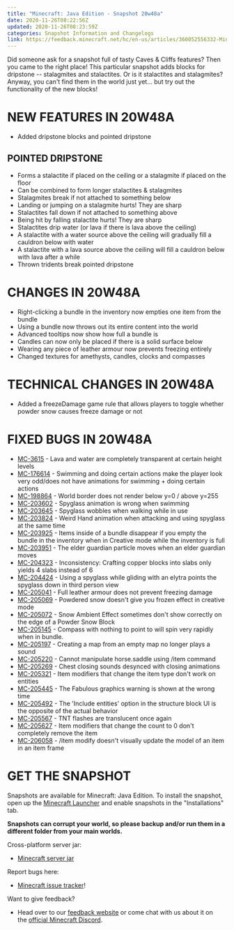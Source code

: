 ```yaml
---
title: "Minecraft: Java Edition - Snapshot 20w48a"
date: 2020-11-26T08:22:56Z
updated: 2020-11-26T08:23:59Z
categories: Snapshot Information and Changelogs
link: https://feedback.minecraft.net/hc/en-us/articles/360052556332-Minecraft-Java-Edition-Snapshot-20w48a
---
```


Did someone ask for a snapshot full of tasty Caves & Cliffs features? Then you came to the right place! This particular snapshot adds blocks for dripstone -- stalagmites and stalactites. Or is it stalactites and stalagmites? Anyway, you can't find them in the world just yet... but try out the functionality of the new blocks!

# NEW FEATURES IN 20W48A

-   Added dripstone blocks and pointed dripstone

## POINTED DRIPSTONE

-   Forms a stalactite if placed on the ceiling or a stalagmite if placed on the floor
-   Can be combined to form longer stalactites & stalagmites
-   Stalagmites break if not attached to something below
-   Landing or jumping on a stalagmite hurts! They are sharp
-   Stalactites fall down if not attached to something above
-   Being hit by falling stalactite hurts! They are sharp
-   Stalactites drip water (or lava if there is lava above the ceiling)
-   A stalactite with a water source above the ceiling will gradually fill a cauldron below with water
-   A stalactite with a lava source above the ceiling will fill a cauldron below with lava after a while
-   Thrown tridents break pointed dripstone

# CHANGES IN 20W48A

-   Right-clicking a bundle in the inventory now empties one item from the bundle
-   Using a bundle now throws out its entire content into the world
-   Advanced tooltips now show how full a bundle is
-   Candles can now only be placed if there is a solid surface below
-   Wearing any piece of leather armour now prevents freezing entirely
-   Changed textures for amethysts, candles, clocks and compasses

# TECHNICAL CHANGES IN 20W48A

-   Added a freezeDamage game rule that allows players to toggle whether powder snow causes freeze damage or not

# FIXED BUGS IN 20W48A

-   [MC-3615](https://bugs.mojang.com/browse/MC-3615) - Lava and water are completely transparent at certain height levels
-   [MC-176614](https://bugs.mojang.com/browse/MC-176614) - Swimming and doing certain actions make the player look very odd/does not have animations for swimming + doing certain actions
-   [MC-198864](https://bugs.mojang.com/browse/MC-198864) - World border does not render below y=0 / above y=255
-   [MC-203602](https://bugs.mojang.com/browse/MC-203602) - Spyglass animation is wrong when swimming
-   [MC-203645](https://bugs.mojang.com/browse/MC-203645) - Spyglass wobbles when walking while in use
-   [MC-203824](https://bugs.mojang.com/browse/MC-203824) - Weird Hand animation when attacking and using spyglass at the same time
-   [MC-203925](https://bugs.mojang.com/browse/MC-203925) - Items inside of a bundle disappear if you empty the bundle in the inventory when in Creative mode while the inventory is full
-   [MC-203951](https://bugs.mojang.com/browse/MC-203951) - The elder guardian particle moves when an elder guardian moves
-   [MC-204323](https://bugs.mojang.com/browse/MC-204323) - Inconsistency: Crafting copper blocks into slabs only yields 4 slabs instead of 6
-   [MC-204424](https://bugs.mojang.com/browse/MC-204424) - Using a spyglass while gliding with an elytra points the spyglass down in third person view
-   [MC-205041](https://bugs.mojang.com/browse/MC-205041) - Full leather armour does not prevent freezing damage
-   [MC-205069](https://bugs.mojang.com/browse/MC-205069) - Powdered snow doesn't give you frozen effect in creative mode
-   [MC-205072](https://bugs.mojang.com/browse/MC-205072) - Snow Ambient Effect sometimes don't show correctly on the edge of a Powder Snow Block
-   [MC-205145](https://bugs.mojang.com/browse/MC-205145) - Compass with nothing to point to will spin very rapidly when in bundle.
-   [MC-205197](https://bugs.mojang.com/browse/MC-205197) - Creating a map from an empty map no longer plays a sound
-   [MC-205220](https://bugs.mojang.com/browse/MC-205220) - Cannot manipulate horse.saddle using /item command
-   [MC-205269](https://bugs.mojang.com/browse/MC-205269) - Chest closing sounds desynced with closing animations
-   [MC-205321](https://bugs.mojang.com/browse/MC-205321) - Item modifiers that change the item type don't work on entities
-   [MC-205445](https://bugs.mojang.com/browse/MC-205445) - The Fabulous graphics warning is shown at the wrong time
-   [MC-205492](https://bugs.mojang.com/browse/MC-205492) - The 'Include entities' option in the structure block UI is the opposite of the actual behavior
-   [MC-205567](https://bugs.mojang.com/browse/MC-205567) - TNT flashes are translucent once again
-   [MC-205627](https://bugs.mojang.com/browse/MC-205627) - Item modifiers that change the count to 0 don't completely remove the item
-   [MC-206058](https://bugs.mojang.com/browse/MC-206058) - /item modify doesn't visually update the model of an item in an item frame

# GET THE SNAPSHOT

Snapshots are available for Minecraft: Java Edition. To install the snapshot, open up the [Minecraft Launcher](https://www.minecraft.net/download.html) and enable snapshots in the \"Installations\" tab.

**Snapshots can corrupt your world, so please backup and/or run them in a different folder from your main worlds.**

Cross-platform server jar:

-   [Minecraft server jar](https://launcher.mojang.com/v1/objects/d1551eed659a023a0a73137282397a78b0dda261/server.jar)

Report bugs here:

-   [Minecraft issue tracker](https://bugs.mojang.com/browse/MC)!

Want to give feedback?

-   Head over to our [feedback website](https://aka.ms/CavesCliffsFeedback?ref=minecraftnet) or come chat with us about it on the [official Minecraft Discord](https://discordapp.com/invite/minecraft).
